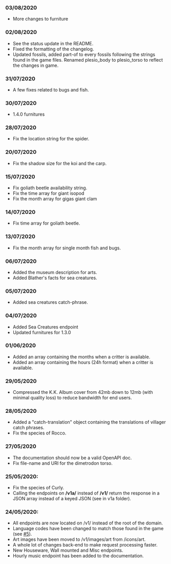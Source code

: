 ### 03/08/2020
- More changes to furniture

### 02/08/2020
- See the status update in the README.
- Fixed the formatting of the changelog.
- Updated fossils, added part-of to every fossils following the strings found in the game files. Renamed plesio_body to plesio_torso to reflect the changes in game.

### 31/07/2020
- A few fixes related to bugs and fish.

### 30/07/2020
- 1.4.0 furnitures

### 28/07/2020
- Fix the location string for the spider.

### 20/07/2020
- Fix the shadow size for the koi and the carp.

### 15/07/2020
- Fix goliath beetle availability string.
- Fix the time array for giant isopod
- Fix the month array for gigas giant clam

### 14/07/2020
- Fix time array for goliath beetle.

### 13/07/2020
- Fix the month array for single month fish and bugs.

### 06/07/2020
- Added the museum description for arts.
- Added Blather's facts for sea creatures.

### 05/07/2020
- Added sea creatures catch-phrase.

### 04/07/2020
- Added Sea Creatures endpoint
- Updated furnitures for 1.3.0

### 01/06/2020
- Added an array containing the months when a critter is available.
- Added an array containing the hours (24h format) when a critter is available.

### 29/05/2020
- Compressed the K.K. Album cover from 42mb down to 12mb (with minimal quality loss) to reduce bandwidth for end users.

### 28/05/2020
- Added a "catch-translation" object containing the translations of villager catch phrases.
- Fix the species of Rocco.

### 27/05/2020
- The documentation should now be a valid OpenAPI doc.
- Fix file-name and URI for the dimetrodon torso.

### 25/05/2020:
- Fix the species of Curly.
- Calling the endpoints on **/v1a/** instead of **/v1/** return the response in a JSON array instead of a keyed JSON (see in v1a folder).

### 24/05/2020:
- All endpoints are now located on /v1/ instead of the root of the domain.
- Language codes have been changed to match those found in the game (see [#5](https://github.com/alexislours/ACNHAPI/issues/5)).
- Art images have been moved to /v1/images/art from /icons/art.
- A whole lot of changes back-end to make request processing faster.
- New Houseware, Wall mounted and Misc endpoints.
- Hourly music endpoint has been added to the documentation.